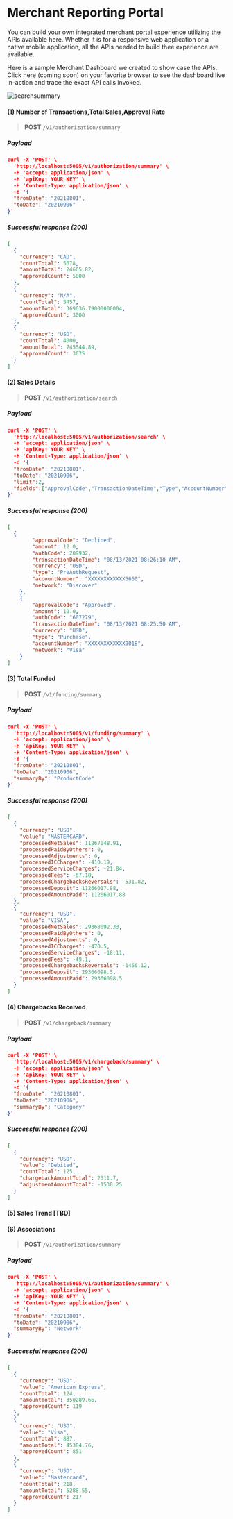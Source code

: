 # Merchant Reporting Portal

You can build your own integrated merchant portal experience utilizing the APIs available here. Whether it is for a responsive web application or a native mobile application, all the APIs needed to build thee experience are available.
 
Here is a sample Merchant Dashboard we created to show case the APIs. Click here (coming soon) on your favorite browser to see the dashboard live in-action and trace the exact API calls invoked. 

![searchsummary](../../assets/images/searchsummary.png)


#### (1) Number of Transactions,Total Sales,Approval Rate

<!-- theme: success -->
>**POST** `/v1/authorization/summary`

##### Payload

<!--
type: tab
title: Request
-->

```json
curl -X 'POST' \
  'http://localhost:5005/v1/authorization/summary' \
  -H 'accept: application/json' \
  -H 'apiKey: YOUR KEY' \
  -H 'Content-Type: application/json' \
  -d '{
  "fromDate": "20210801",
  "toDate": "20210906"
}'
```

<!--
type: tab
title: Response
-->

##### Successful response (200)

```json
[
  {
    "currency": "CAD",
    "countTotal": 5678,
    "amountTotal": 24665.82,
    "approvedCount": 5000
  },
  {
    "currency": "N/A",
    "countTotal": 5457,
    "amountTotal": 369636.79000000004,
    "approvedCount": 3000
  },
  {
    "currency": "USD",
    "countTotal": 4000,
    "amountTotal": 745544.89,
    "approvedCount": 3675
  }
]
```

#### (2) Sales Details

<!-- theme: success -->
>**POST** `/v1/authorization/search`

##### Payload

<!--
type: tab
title: Request
-->

```json
curl -X 'POST' \
  'http://localhost:5005/v1/authorization/search' \
  -H 'accept: application/json' \
  -H 'apiKey: YOUR KEY' \
  -H 'Content-Type: application/json' \
  -d '{
  "fromDate": "20210801",
  "toDate": "20210906",
  "limit":2,
  "fields":["ApprovalCode","TransactionDateTime","Type","AccountNumber","Currency","Network","AuthCode","Amount"]
}'
```

<!--
type: tab
title: Response
-->

##### Successful response (200)

```json
[
  {
        "approvalCode": "Declined",
        "amount": 12.0,
        "authCode": 289932,
        "transactionDateTime": "08/13/2021 08:26:10 AM",
        "currency": "USD",
        "type": "PreAuthRequest",
        "accountNumber": "XXXXXXXXXXXX6660",
        "network": "Discover"
    },
    {
        "approvalCode": "Approved",
        "amount": 10.0,
        "authCode": "607279",
        "transactionDateTime": "08/13/2021 08:25:50 AM",
        "currency": "USD",
        "type": "Purchase",
        "accountNumber": "XXXXXXXXXXXX0018",
        "network": "Visa"
    }
]
```

#### (3) Total Funded

<!-- theme: success -->
>**POST** `/v1/funding/summary`

##### Payload

<!--
type: tab
title: Request
-->

```json
curl -X 'POST' \
  'http://localhost:5005/v1/funding/summary' \
  -H 'accept: application/json' \
  -H 'apiKey: YOUR KEY' \
  -H 'Content-Type: application/json' \
  -d '{
  "fromDate": "20210801",
  "toDate": "20210906",
  "summaryBy": "ProductCode"
}'
```

<!--
type: tab
title: Response
-->

##### Successful response (200)

```json
[
  {
    "currency": "USD",
    "value": "MASTERCARD",
    "processedNetSales": 11267048.91,
    "processedPaidByOthers": 0,
    "processedAdjustments": 0,
    "processedICCharges": -410.19,
    "processedServiceCharges": -21.84,
    "processedFees": -67.18,
    "processedChargebacksReversals": -531.82,
    "processedDeposit": 11266017.88,
    "processedAmountPaid": 11266017.88
  },
  {
    "currency": "USD",
    "value": "VISA",
    "processedNetSales": 29368092.33,
    "processedPaidByOthers": 0,
    "processedAdjustments": 0,
    "processedICCharges": -470.5,
    "processedServiceCharges": -18.11,
    "processedFees": -49.1,
    "processedChargebacksReversals": -1456.12,
    "processedDeposit": 29366098.5,
    "processedAmountPaid": 29366098.5
  }
]
```

#### (4) Chargebacks Received

<!-- theme: success -->
>**POST** `/v1/chargeback/summary`

##### Payload

<!--
type: tab
title: Request
-->

```json
curl -X 'POST' \
  'http://localhost:5005/v1/chargeback/summary' \
  -H 'accept: application/json' \
  -H 'apiKey: YOUR KEY' \
  -H 'Content-Type: application/json' \
  -d '{
  "fromDate": "20210801",
  "toDate": "20210906",
  "summaryBy": "Category"
}'
```

<!--
type: tab
title: Response
-->

##### Successful response (200)

```json
[
  {
    "currency": "USD",
    "value": "Debited",
    "countTotal": 125,
    "chargebackAmountTotal": 2311.7,
    "adjustmentAmountTotal": -1530.25
  }
]
```

#### (5) Sales Trend [TBD]

#### (6) Associations

<!-- theme: success -->
>**POST** `/v1/authorization/summary`

##### Payload

<!--
type: tab
title: Request
-->

```json
curl -X 'POST' \
  'http://localhost:5005/v1/authorization/summary' \
  -H 'accept: application/json' \
  -H 'apiKey: YOUR KEY' \
  -H 'Content-Type: application/json' \
  -d '{
  "fromDate": "20210801",
  "toDate": "20210906",
  "summaryBy": "Network"
}'
```

<!--
type: tab
title: Response
-->

##### Successful response (200)

```json
[
  {
    "currency": "USD",
    "value": "American Express",
    "countTotal": 124,
    "amountTotal": 350289.66,
    "approvedCount": 119
  },
  {
    "currency": "USD",
    "value": "Visa",
    "countTotal": 887,
    "amountTotal": 45384.76,
    "approvedCount": 851
  },
  {
    "currency": "USD",
    "value": "Mastercard",
    "countTotal": 218,
    "amountTotal": 5288.55,
    "approvedCount": 217
  }
]
```
